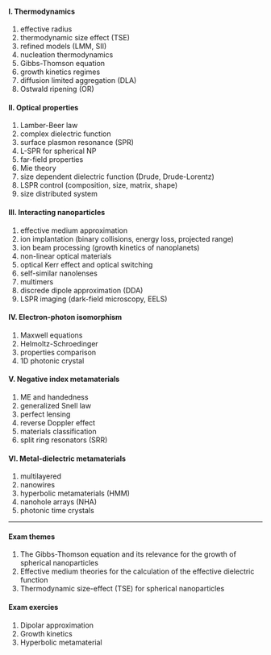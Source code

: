 #### I. Thermodynamics
1. effective radius
2. thermodynamic size effect (TSE)
3. refined models (LMM, SII)
4. nucleation thermodynamics
5. Gibbs-Thomson equation
6. growth kinetics regimes
7. diffusion limited aggregation (DLA)
8. Ostwald ripening (OR)

#### II. Optical properties
1. Lamber-Beer law
2. complex dielectric function
3. surface plasmon resonance (SPR)
4. L-SPR for spherical NP
5. far-field properties
6. Mie theory
7. size dependent dielectric function (Drude, Drude-Lorentz)
8. LSPR control (composition, size, matrix, shape)
9. size distributed system

#### III. Interacting nanoparticles
1. effective medium approximation
2. ion implantation (binary collisions, energy loss, projected range)
3. ion beam processing (growth kinetics of nanoplanets)
4. non-linear optical materials
5. optical Kerr effect and optical switching
6. self-similar nanolenses
7. multimers
8. discrede dipole approximation (DDA)
9. LSPR imaging (dark-field microscopy, EELS)

#### IV. Electron-photon isomorphism
1. Maxwell equations
2. Helmoltz-Schroedinger
3. properties comparison
4. 1D photonic crystal

#### V. Negative index metamaterials
1. ME and handedness
2. generalized Snell law
3. perfect lensing
4. reverse Doppler effect
5. materials classification
6. split ring resonators (SRR)

#### VI. Metal-dielectric metamaterials
1. multilayered
2. nanowires
3. hyperbolic metamaterials (HMM)
4. nanohole arrays (NHA)
5. photonic time crystals

---

#### Exam themes
1. The Gibbs-Thomson equation and its relevance for the growth of spherical nanoparticles
2. Effective medium theories for the calculation of the effective dielectric function
3. Thermodynamic size-effect (TSE) for spherical nanoparticles

#### Exam exercies
1. Dipolar approximation
2. Growth kinetics
3. Hyperbolic metamaterial